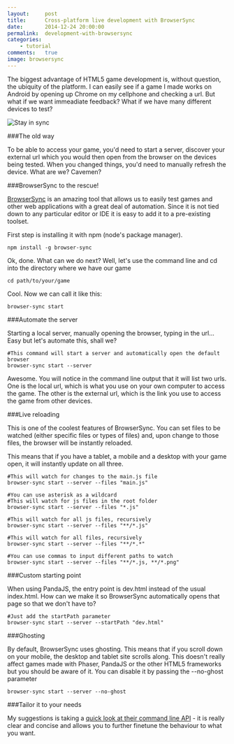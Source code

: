 ```yaml
---
layout:     post
title:      Cross-platform live development with BrowserSync
date:       2014-12-24 20:00:00
permalink:  development-with-browsersync
categories: 
    - tutorial
comments:   true
image: browsersync
---
```


The biggest advantage of HTML5 game development is, without question, the ubiquity of the platform. I can easily see if a game I made works on Android by opening up Chrome on my cellphone and checking a url. But what if we want immeadiate feedback? What if we have many different devices to test?

![Stay in sync]({{site.baseurl}}/assets/in_sync.png)

###The old way

To be able to access your game, you'd need to start a server, discover your external url which you would then open from the browser on the devices being tested. When you changed things, you'd need to manually refresh the device. What are we? Cavemen?

###BrowserSync to the rescue!

<a href="http://www.browsersync.io/" target="_blank">BrowserSync</a> is an amazing tool that allows us to easily test games and other web applications with a great deal of automation. Since it is not tied down to any particular editor or IDE it is easy to add it to a pre-existing toolset.

First step is installing it with npm (node's package manager).

    npm install -g browser-sync

Ok, done. What can we do next? Well, let's use the command line and cd into the directory where we have our game

    cd path/to/your/game
    
Cool. Now we can call it like this:

    browser-sync start

###Automate the server

Starting a local server, manually opening the browser, typing in the url... Easy but let's automate this, shall we?

    #This command will start a server and automatically open the default browser
    browser-sync start --server
    
Awesome. You will notice in the command line output that it will list two urls. One is the local url, which is what you use on your own computer to access the game. The other is the external url, which is the link you use to access the game from other devices.

###Live reloading

This is one of the coolest features of BrowserSync. You can set files to be watched (either specific files or types of files) and, upon change to those files, the browser will be instantly reloaded.

This means that if you have a tablet, a mobile and a desktop with your game open, it will instantly update on all three.

    #This will watch for changes to the main.js file
    browser-sync start --server --files "main.js"

    #You can use asterisk as a wildcard
    #This will watch for js files in the root folder
    browser-sync start --server --files "*.js"
    
    #This will watch for all js files, recursively
    browser-sync start --server --files "**/*.js"
    
    #This will watch for all files, recursively
    browser-sync start --server --files "**/*.*"
    
    #You can use commas to input different paths to watch
    browser-sync start --server --files "**/*.js, **/*.png"
    
###Custom starting point

When using PandaJS, the entry point is dev.html instead of the usual index.html. How can we make it so BrowserSync automatically opens that page so that we don't have to?

    #Just add the startPath parameter
    browser-sync start --server --startPath "dev.html"
    
###Ghosting

By default, BrowserSync uses ghosting. This means that if you scroll down on your mobile, the desktop and tablet site scrolls along. This doesn't really affect games made with Phaser, PandaJS or the other HTML5 frameworks but you should be aware of it. You can disable it by passing the --no-ghost parameter

    browser-sync start --server --no-ghost
    
###Tailor it to your needs

My suggestions is taking a <a href="http://www.browsersync.io/docs/command-line/" target="_blank">quick look at their command line API</a> - it is really clear and concise and allows you to further finetune the behaviour to what you want.
